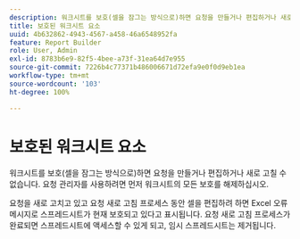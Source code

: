 ```yaml
---
description: 워크시트를 보호(셀을 잠그는 방식으로)하면 요청을 만들거나 편집하거나 새로 고칠 수 없습니다. 요청 관리자를 사용하려면 먼저 워크시트의 모든 보호를 해제하십시오.
title: 보호된 워크시트 요소
uuid: 4b632862-4943-4567-a458-46a6548952fa
feature: Report Builder
role: User, Admin
exl-id: 8783b6e9-82f5-4bee-a73f-31ea64d7e955
source-git-commit: 7226b4c77371b486006671d72efa9e0f0d9eb1ea
workflow-type: tm+mt
source-wordcount: '103'
ht-degree: 100%

---
```


# 보호된 워크시트 요소

워크시트를 보호(셀을 잠그는 방식으로)하면 요청을 만들거나 편집하거나 새로 고칠 수 없습니다. 요청 관리자를 사용하려면 먼저 워크시트의 모든 보호를 해제하십시오.

요청을 새로 고치고 있고 요청 새로 고침 프로세스 동안 셀을 편집하려 하면 Excel 오류 메시지로 스프레드시트가 현재 보호되고 있다고 표시됩니다. 요청 새로 고침 프로세스가 완료되면 스프레드시트에 액세스할 수 있게 되고, 임시 스프레드시트는 제거됩니다.
